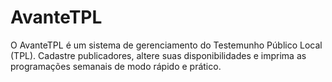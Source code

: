 # AvanteTPL
 O AvanteTPL é um sistema de gerenciamento do Testemunho Público Local (TPL). Cadastre publicadores, altere suas disponibilidades e imprima as programações semanais de modo rápido e prático.
